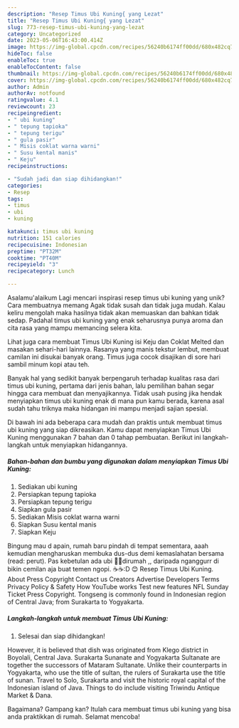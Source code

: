 ```yaml
---
description: "Resep Timus Ubi Kuning{ yang Lezat"
title: "Resep Timus Ubi Kuning{ yang Lezat"
slug: 773-resep-timus-ubi-kuning-yang-lezat
category: Uncategorized
date: 2023-05-06T16:43:00.414Z
image: https://img-global.cpcdn.com/recipes/56240b6174ff00dd/680x482cq70/timus-ubi-kuning-foto-resep-utama.jpg
hideToc: false
enableToc: true
enableTocContent: false
thumbnail: https://img-global.cpcdn.com/recipes/56240b6174ff00dd/680x482cq70/timus-ubi-kuning-foto-resep-utama.jpg
cover: https://img-global.cpcdn.com/recipes/56240b6174ff00dd/680x482cq70/timus-ubi-kuning-foto-resep-utama.jpg
author: Admin
authorAv: notfound
ratingvalue: 4.1
reviewcount: 23
recipeingredient:
- " ubi kuning"
- " tepung tapioka"
- " tepung terigu"
- " gula pasir"
- " Misis coklat warna warni"
- " Susu kental manis"
- " Keju"
recipeinstructions:

- "Sudah jadi dan siap dihidangkan!"
categories:
- Resep
tags:
- timus
- ubi
- kuning

katakunci: timus ubi kuning 
nutrition: 151 calories
recipecuisine: Indonesian
preptime: "PT32M"
cooktime: "PT40M"
recipeyield: "3"
recipecategory: Lunch

---
```



Asalamu'alaikum Lagi mencari inspirasi resep timus ubi kuning yang unik? Cara membuatnya memang Agak tidak susah dan tidak juga mudah. Kalau keliru mengolah maka hasilnya tidak akan memuaskan dan bahkan tidak sedap. Padahal timus ubi kuning yang enak seharusnya punya aroma dan cita rasa yang mampu memancing selera kita.


Lihat juga cara membuat Timus Ubi Kuning isi Keju dan Coklat Melted dan masakan sehari-hari lainnya. Rasanya yang manis tekstur lembut, membuat camilan ini disukai banyak orang. Timus juga cocok disajikan di sore hari sambil minum kopi atau teh.

Banyak hal yang sedikit banyak berpengaruh terhadap kualitas rasa dari timus ubi kuning, pertama dari jenis bahan, lalu pemilihan bahan segar hingga cara membuat dan menyajikannya. Tidak usah pusing jika hendak menyiapkan timus ubi kuning enak di mana pun kamu berada, karena asal sudah tahu triknya maka hidangan ini mampu menjadi sajian spesial.


Di bawah ini ada beberapa cara mudah dan praktis untuk membuat timus ubi kuning yang siap dikreasikan. Kamu dapat menyiapkan Timus Ubi Kuning menggunakan 7 bahan dan 0 tahap pembuatan. Berikut ini langkah-langkah untuk menyiapkan hidangannya.

<!--inarticleads1-->

##### Bahan-bahan dan bumbu yang digunakan dalam menyiapkan Timus Ubi Kuning:

1. Sediakan  ubi kuning
1. Persiapkan  tepung tapioka
1. Persiapkan  tepung terigu
1. Siapkan  gula pasir
1. Sediakan  Misis coklat warna warni
1. Siapkan  Susu kental manis
1. Siapkan  Keju


Bingung mau d apain, rumah baru pindah di tempat sementara, aaah kemudian mengharuskan membuka dus-dus demi kemaslahatan bersama (read: perut). Pas kebetulan ada ubi 🍠🍠dirumah ,, daripada nganggurr di bikin cemilan aja buat temen ngopi. ☕☕:D 😊 Resep Timus Ubi Kuning. About Press Copyright Contact us Creators Advertise Developers Terms Privacy Policy &amp; Safety How YouTube works Test new features NFL Sunday Ticket Press Copyright. Tongseng is commonly found in Indonesian region of Central Java; from Surakarta to Yogyakarta. 

<!--inarticleads2-->

##### Langkah-langkah untuk membuat Timus Ubi Kuning:


1. Selesai dan siap dihidangkan!

However, it is believed that dish was originated from Klego district in Boyolali, Central Java. Surakarta Sunanate and Yogyakarta Sultanate are together the successors of Mataram Sultanate. Unlike their counterparts in Yogyakarta, who use the title of sultan, the rulers of Surakarta use the title of sunan. Travel to Solo, Surakarta and visit the historic royal capital of the Indonesian island of Java. Things to do include visiting Triwindu Antique Market &amp; Dana. 

Bagaimana? Gampang kan? Itulah cara membuat timus ubi kuning yang bisa anda praktikkan di rumah. Selamat mencoba!
